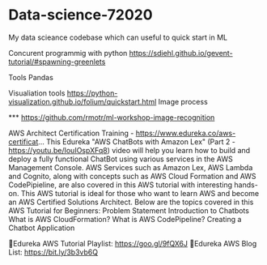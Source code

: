 # Data-science-72020
My data scieance codebase which can useful to quick start in ML

Concurent programmig with python 
https://sdiehl.github.io/gevent-tutorial/#spawning-greenlets

Tools 
Pandas

Visualiation tools 
https://python-visualization.github.io/folium/quickstart.html
Image process 

*** https://github.com/rmotr/ml-workshop-image-recognition

AWS Architect Certification Training - https://www.edureka.co/aws-certificat...
This Edureka "AWS ChatBots with Amazon Lex" (Part 2 - https://youtu.be/IouIOspXFq8) video will help you learn how to build and deploy a fully functional ChatBot using various services in the AWS Management Console. AWS Services such as Amazon Lex, AWS Lambda and Cognito, along with concepts such as AWS Cloud Formation and AWS CodePipieline, are also covered in this AWS tutorial with interesting hands-on. This AWS tutorial is ideal for those who want to learn AWS and become an AWS Certified Solutions Architect. 
Below are the topics covered in this AWS Tutorial for Beginners:
Problem Statement
Introduction to Chatbots
What is AWS CloudFormation?
What is AWS CodePipeline?
Creating a Chatbot Application    

🔹Edureka AWS Tutorial Playlist: https://goo.gl/9fQX6J
🔹Edureka AWS Blog List: https://bit.ly/3b3vb6Q

